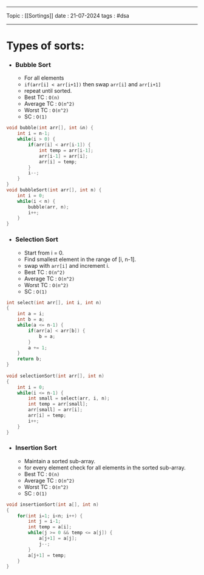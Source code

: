 
---
Topic : [[Sortings]]
date : 21-07-2024
tags : #dsa 

---
# Types of sorts: 

- ### Bubble Sort
	- For all elements
	- `if(arr[i] < arr[i+1])` then swap `arr[i]` and `arr[i+1]` 
	- repeat until sorted.
	- Best TC : `O(n)`
	- Average TC : `O(n^2)`
	- Worst TC : `O(n^2)`
	- SC : `O(1)`
```cpp
void bubble(int arr[], int &n) {
	int i = n-1;
	while(i > 0) {
		if(arr[i] < arr[i-1]) {
			int temp = arr[i-1];
			arr[i-1] = arr[i];
			arr[i] = temp;
		}
		i--;
	}
}
void bubbleSort(int arr[], int n) {
	int i = 0;
	while(i < n) {
		bubble(arr, n);
		i++;
	}
}
```

- ### Selection Sort
	- Start from i = 0.
	- Find smallest element in the range of \[i, n-1].
	- swap with `arr[i]` and increment i.
	- Best TC : `O(n^2)`
	- Average TC : `O(n^2)`
	- Worst TC : `O(n^2)`
	- SC : `O(1)`
	
```cpp
int select(int arr[], int i, int n)
{
	int a = i;
	int b = a;
	while(a <= n-1) {
		if(arr[a] < arr[b]) {
			b = a;
		}
		a += 1;
	}
	return b;
}
 
void selectionSort(int arr[], int n)
{
	int i = 0;
	while(i <= n-1) {
		int small = select(arr, i, n);
		int temp = arr[small];
		arr[small] = arr[i];
		arr[i] = temp;
		i++;
	}
}
```

- ### Insertion Sort
	- Maintain a sorted sub-array.
	- for every element check for all elements in the sorted sub-array. 
	- Best TC : `O(n)`
	- Average TC : `O(n^2)`
	- Worst TC : `O(n^2)`
	- SC : `O(1)`
```cpp
void insertionSort(int a[], int n)
{
	for(int i=1; i<n; i++) {
		int j = i-1;
		int temp = a[i];
		while(j >= 0 && temp <= a[j]) {
			a[j+1] = a[j];
			j--;
		}
		a[j+1] = temp;
	}
}
```

